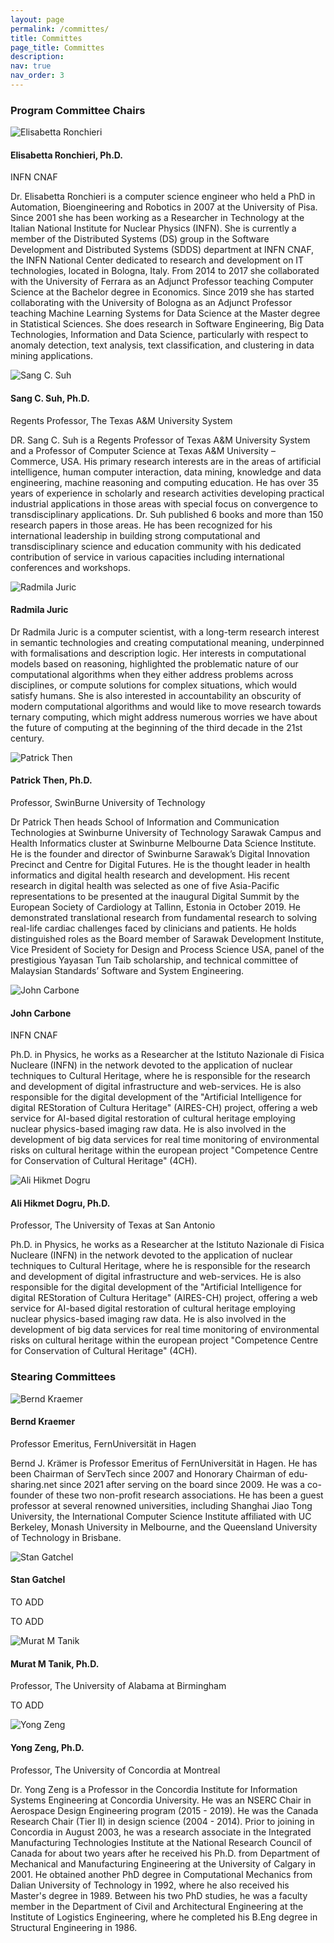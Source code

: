```yaml
---
layout: page
permalink: /committes/
title: Committes
page_title: Committes
description:
nav: true
nav_order: 3
---
```


### Program Committee Chairs

<div class="organizer">
  <img class="photo" alt="Elisabetta Ronchieri" src="{{ site.baseurl }}/assets/img/people/ronchieri.jpg">
  <div class="info">
    <h4>Elisabetta Ronchieri, Ph.D.  
      <a href="mailto:elisabetta.ronchieri@cnaf.infn.it" title="email"><i class="fas fa-envelope" style="margin-left: 5px;"></i></a>  
      <a href="https://orcid.org/0000-0002-7341-6491" title="orcid"><i class="fab fa-orcid"></i></a> 
      <a href="https://www.semanticscholar.org/author/E.-Ronchieri/2661654" title="semanticscholar"><i class="ai ai-semantic-scholar"></i></a>
    </h4>
    <p> INFN CNAF </p>
  </div>
  <p class="bio">
    Dr. Elisabetta Ronchieri is a computer science engineer who held a PhD in Automation, Bioengineering and Robotics in 2007 at the University of Pisa. Since 2001 she has been working as a Researcher in Technology at the Italian National Institute for Nuclear Physics (INFN). She is currently a member of the Distributed Systems (DS) group in the Software Development and Distributed Systems (SDDS) department at INFN CNAF, the INFN National Center dedicated to research and development on IT technologies, located in Bologna, Italy. From 2014 to 2017 she collaborated with the University of Ferrara as an Adjunct Professor teaching Computer Science at the Bachelor degree in Economics. Since 2019 she has started collaborating with the University of Bologna as an Adjunct Professor teaching Machine Learning Systems for Data Science at the Master degree in Statistical Sciences. She does research in Software Engineering, Big Data Technologies, Information and Data Science, particularly with respect to anomaly detection, text analysis, text classification, and clustering in data mining applications.
  </p>
</div>

<div class="organizer">
  <img class="photo" alt="Sang C. Suh" src="{{ site.baseurl }}/assets/img/people/sang.jpg">
  <div class="info">
    <h4>Sang C. Suh, Ph.D.
      <a href="mailto:Sang.Suh@tamuc.edu" title="email"><i class="fas fa-envelope" style="margin-left: 5px;"></i></a>  
    </h4>
    <p> Regents Professor, The Texas A&M University System </p>
  </div>
  <p class="bio">
    DR. Sang C. Suh is a Regents Professor of Texas A&M University System and a Professor of Computer Science at Texas A&M University – Commerce, USA. His primary research interests are in the areas of artificial intelligence, human computer interaction, data mining, knowledge and data engineering, machine reasoning and computing education. He has over 35 years of experience in scholarly and research activities developing practical industrial applications in those areas with special focus on convergence to transdisciplinary applications. Dr. Suh published 6 books and more than 150 research papers in those areas. He has been recognized for his international leadership in building strong computational and transdisciplinary science and education community with his dedicated contribution of service in various capacities including international conferences and workshops.
  </p>
</div>

<div class="organizer">
  <img class="photo" alt="Radmila Juric" src="{{ site.baseurl }}/assets/img/people/radmila.jpg">
  <div class="info">
    <h4>Radmila Juric
      <a href="mailto:radjur3@gmail.com" title="email"><i class="fas fa-envelope" style="margin-left: 5px;"></i></a>  
      <a href="https://orcid.org/0000-0002-0441-0694" title="orcid"><i class="fab fa-orcid"></i></a> 
    </h4>
    <p>  </p>
  </div>
  <p class="bio">
    Dr Radmila Juric is a computer scientist, with a long-term research interest in semantic technologies and creating computational meaning, underpinned with formalisations and description logic.  Her interests in computational models based on reasoning, highlighted the problematic nature of our computational algorithms when they either address problems across disciplines, or compute solutions for complex situations, which would satisfy humans.  She is also interested in accountability an obscurity of modern computational algorithms and would like to move research towards ternary computing, which might address numerous worries we have about the future of computing at the beginning of the third decade in the 21st century. 
  </p>
</div>

<div class="organizer">
  <img class="photo" alt="Patrick Then" src="{{ site.baseurl }}/assets/img/people/Then.jpg">
  <div class="info">
    <h4>Patrick Then, Ph.D.
      <a href="mailto:pthen@swinburne.edu.my" title="email"><i class="fas fa-envelope" style="margin-left: 5px;"></i></a>  
      <a href="https://orcid.org/0000-0002-6079-2527" title="orcid"><i class="fab fa-orcid"></i></a> 
    </h4>
    <p> Professor, SwinBurne University of Technology </p>
  </div>
  <p class="bio">
    Dr Patrick Then heads School of Information and Communication Technologies at Swinburne University of Technology Sarawak Campus and Health Informatics cluster at Swinburne Melbourne Data Science Institute. He is the founder and director of Swinburne Sarawak’s Digital Innovation Precinct and Centre for Digital Futures. He is the thought leader in health informatics and digital health research and development. His recent research in digital health was selected as one of five Asia-Pacific representations to be presented at the inaugural Digital Summit by the European Society of Cardiology at Tallinn, Estonia in October 2019. He demonstrated translational research from fundamental research to solving real-life cardiac challenges faced by clinicians and patients.
He holds distinguished roles as the Board member of Sarawak Development Institute, Vice President of Society for Design and Process Science USA, panel of the prestigious Yayasan Tun Taib scholarship, and technical committee of Malaysian Standards’ Software and System Engineering.
  </p>
</div>

<div class="organizer">
  <img class="photo" alt="John Carbone" src="{{ site.baseurl }}/assets/img/people/carbone.png">
  <div class="info">
    <h4>John Carbone
      <a href="mailto:John.Carbone@forcepointgov.com" title="email"><i class="fas fa-envelope" style="margin-left: 5px;"></i></a>  
    </h4>
    <p> INFN CNAF </p>
  </div>
  <p class="bio">
    Ph.D. in Physics, he works as a Researcher at the Istituto Nazionale di Fisica Nucleare (INFN) in the network devoted to the application of nuclear techniques to Cultural Heritage, where he is responsible for the research and development of digital infrastructure and web-services. He is also responsible for the digital development of the "Artificial Intelligence for digital REStoration of Cultura Heritage" (AIRES-CH) project, offering a web service for AI-based digital restoration of cultural heritage employing nuclear physics-based imaging raw data. He is also involved in the development of big data services for real time monitoring of environmental risks on cultural heritage within the european project "Competence Centre for Conservation of Cultural Heritage" (4CH).
  </p>
</div>

<div class="organizer">
  <img class="photo" alt="Ali Hikmet Dogru" src="{{ site.baseurl }}/assets/img/people/ali.jpeg">
  <div class="info">
    <h4>Ali Hikmet Dogru, Ph.D.
      <a href="mailto:AliHikmet.Dogru@utsa.edu" title="email"><i class="fas fa-envelope" style="margin-left: 5px;"></i></a>  
    </h4>
    <p>Professor, The University of Texas at San Antonio </p>
  </div>
  <p class="bio">
    Ph.D. in Physics, he works as a Researcher at the Istituto Nazionale di Fisica Nucleare (INFN) in the network devoted to the application of nuclear techniques to Cultural Heritage, where he is responsible for the research and development of digital infrastructure and web-services. He is also responsible for the digital development of the "Artificial Intelligence for digital REStoration of Cultura Heritage" (AIRES-CH) project, offering a web service for AI-based digital restoration of cultural heritage employing nuclear physics-based imaging raw data. He is also involved in the development of big data services for real time monitoring of environmental risks on cultural heritage within the european project "Competence Centre for Conservation of Cultural Heritage" (4CH).
  </p>
</div>

### Stearing Committees

<div class="organizer">
  <img class="photo" alt="Bernd Kraemer" src="{{ site.baseurl }}/assets/img/people/Bernd_Kraemer.png">
  <div class="info">
    <h4>Bernd Kraemer 
      <a href="mailto:bernd.j.kraemer@gmail.com" title="email"><i class="fas fa-envelope" style="margin-left: 5px;"></i></a>  
    </h4>
    <p> Professor Emeritus, FernUniversität in Hagen </p>
  </div>
  <p class="bio">
    Bernd J. Krämer is Professor Emeritus of FernUniversität in Hagen. He has been Chairman of ServTech since 2007 and Honorary Chairman of edu-sharing.net since 2021 after serving on the board since 2009. He was a co-founder of these two non-profit research associations. He has been a guest professor at several renowned universities, including Shanghai Jiao Tong University, the International Computer Science Institute affiliated with UC Berkeley, Monash University in Melbourne, and the Queensland University of Technology in Brisbane.
  </p>
</div>

<div class="organizer">
  <img class="photo" alt="Stan Gatchel" src="{{ site.baseurl }}/assets/img/people/stan.jpg">
  <div class="info">
    <h4>Stan Gatchel  
      <a href="mailto:stan@14ucc.com" title="email"><i class="fas fa-envelope" style="margin-left: 5px;"></i></a>  
    </h4>
    <p> TO ADD </p>
  </div>
  <p class="bio">
    TO ADD
  </p>
</div>

<div class="organizer">
  <img class="photo" alt="Murat M Tanik" src="{{ site.baseurl }}/assets/img/people/murat-m-tanik.jpeg">
  <div class="info">
    <h4>Murat M Tanik, Ph.D.
      <a href="mailto:mtanik@uab.edu" title="email"><i class="fas fa-envelope" style="margin-left: 5px;"></i></a>  
    </h4>
    <p> Professor, The University of Alabama at Birmingham </p>
  </div>
  <p class="bio">
    TO ADD
  </p>
</div>

<div class="organizer">
  <img class="photo" alt="Yong Zeng" src="{{ site.baseurl }}/assets/img/people/yong.jpg">
  <div class="info">
    <h4>Yong Zeng, Ph.D.
      <a href="mailto:yong.zeng@concordia.ca" title="email"><i class="fas fa-envelope" style="margin-left: 5px;"></i></a>  
    </h4>
    <p> Professor, The University of Concordia at Montreal </p>
  </div>
  <p class="bio">
    Dr. Yong Zeng is a Professor in the Concordia Institute for Information Systems Engineering at Concordia University. He was an NSERC Chair in Aerospace Design Engineering program (2015 - 2019). He was the Canada Research Chair (Tier II) in design science (2004 - 2014). Prior to joining in Concordia in August 2003, he was a research associate in the Integrated Manufacturing Technologies Institute at the National Research Council of Canada for about two years after he received his Ph.D. from Department of Mechanical and Manufacturing Engineering at the University of Calgary in 2001. He obtained another PhD degree in Computational Mechanics from Dalian University of Technology in 1992, where he also received his Master's degree in 1989. Between his two PhD studies, he was a faculty member in the Department of Civil and Architectural Engineering at the Institute of Logistics Engineering, where he completed his B.Eng degree in Structural Engineering in 1986.
  </p>
</div>
